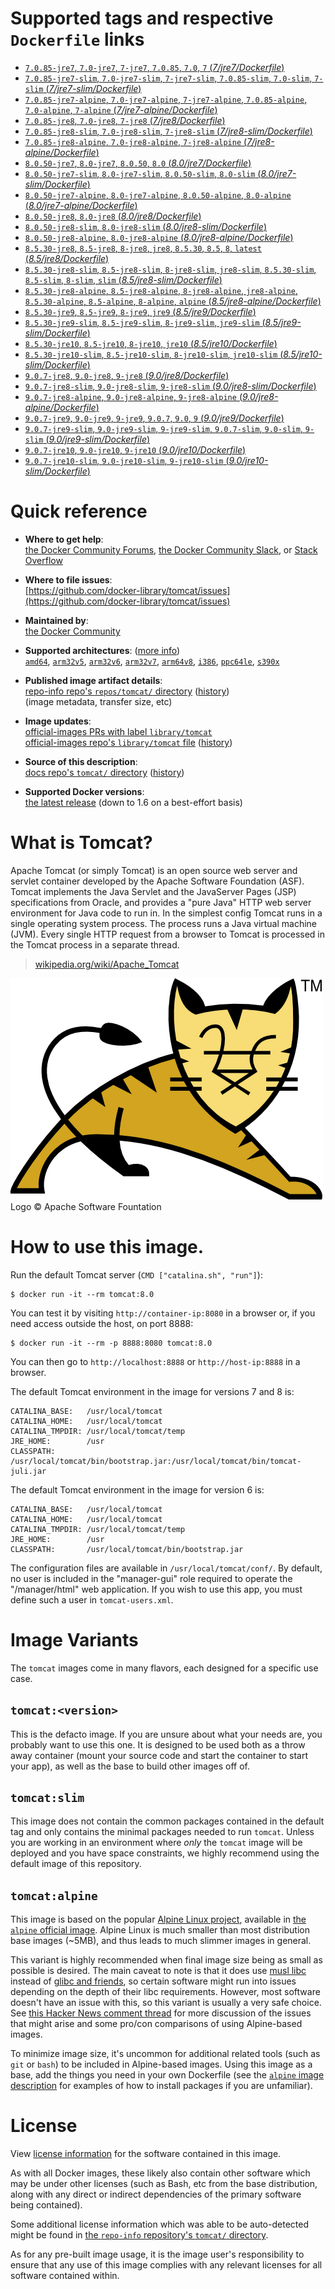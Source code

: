 <!--

********************************************************************************

WARNING:

    DO NOT EDIT "tomcat/README.md"

    IT IS AUTO-GENERATED

    (from the other files in "tomcat/" combined with a set of templates)

********************************************************************************

-->

# Supported tags and respective `Dockerfile` links

-	[`7.0.85-jre7`, `7.0-jre7`, `7-jre7`, `7.0.85`, `7.0`, `7` (*7/jre7/Dockerfile*)](https://github.com/docker-library/tomcat/blob/e8a6bec69c82f8d55c5c2c17021a62b36d8bfb19/7/jre7/Dockerfile)
-	[`7.0.85-jre7-slim`, `7.0-jre7-slim`, `7-jre7-slim`, `7.0.85-slim`, `7.0-slim`, `7-slim` (*7/jre7-slim/Dockerfile*)](https://github.com/docker-library/tomcat/blob/e8a6bec69c82f8d55c5c2c17021a62b36d8bfb19/7/jre7-slim/Dockerfile)
-	[`7.0.85-jre7-alpine`, `7.0-jre7-alpine`, `7-jre7-alpine`, `7.0.85-alpine`, `7.0-alpine`, `7-alpine` (*7/jre7-alpine/Dockerfile*)](https://github.com/docker-library/tomcat/blob/e8a6bec69c82f8d55c5c2c17021a62b36d8bfb19/7/jre7-alpine/Dockerfile)
-	[`7.0.85-jre8`, `7.0-jre8`, `7-jre8` (*7/jre8/Dockerfile*)](https://github.com/docker-library/tomcat/blob/e8a6bec69c82f8d55c5c2c17021a62b36d8bfb19/7/jre8/Dockerfile)
-	[`7.0.85-jre8-slim`, `7.0-jre8-slim`, `7-jre8-slim` (*7/jre8-slim/Dockerfile*)](https://github.com/docker-library/tomcat/blob/e8a6bec69c82f8d55c5c2c17021a62b36d8bfb19/7/jre8-slim/Dockerfile)
-	[`7.0.85-jre8-alpine`, `7.0-jre8-alpine`, `7-jre8-alpine` (*7/jre8-alpine/Dockerfile*)](https://github.com/docker-library/tomcat/blob/e8a6bec69c82f8d55c5c2c17021a62b36d8bfb19/7/jre8-alpine/Dockerfile)
-	[`8.0.50-jre7`, `8.0-jre7`, `8.0.50`, `8.0` (*8.0/jre7/Dockerfile*)](https://github.com/docker-library/tomcat/blob/e8a6bec69c82f8d55c5c2c17021a62b36d8bfb19/8.0/jre7/Dockerfile)
-	[`8.0.50-jre7-slim`, `8.0-jre7-slim`, `8.0.50-slim`, `8.0-slim` (*8.0/jre7-slim/Dockerfile*)](https://github.com/docker-library/tomcat/blob/e8a6bec69c82f8d55c5c2c17021a62b36d8bfb19/8.0/jre7-slim/Dockerfile)
-	[`8.0.50-jre7-alpine`, `8.0-jre7-alpine`, `8.0.50-alpine`, `8.0-alpine` (*8.0/jre7-alpine/Dockerfile*)](https://github.com/docker-library/tomcat/blob/e8a6bec69c82f8d55c5c2c17021a62b36d8bfb19/8.0/jre7-alpine/Dockerfile)
-	[`8.0.50-jre8`, `8.0-jre8` (*8.0/jre8/Dockerfile*)](https://github.com/docker-library/tomcat/blob/e8a6bec69c82f8d55c5c2c17021a62b36d8bfb19/8.0/jre8/Dockerfile)
-	[`8.0.50-jre8-slim`, `8.0-jre8-slim` (*8.0/jre8-slim/Dockerfile*)](https://github.com/docker-library/tomcat/blob/e8a6bec69c82f8d55c5c2c17021a62b36d8bfb19/8.0/jre8-slim/Dockerfile)
-	[`8.0.50-jre8-alpine`, `8.0-jre8-alpine` (*8.0/jre8-alpine/Dockerfile*)](https://github.com/docker-library/tomcat/blob/e8a6bec69c82f8d55c5c2c17021a62b36d8bfb19/8.0/jre8-alpine/Dockerfile)
-	[`8.5.30-jre8`, `8.5-jre8`, `8-jre8`, `jre8`, `8.5.30`, `8.5`, `8`, `latest` (*8.5/jre8/Dockerfile*)](https://github.com/docker-library/tomcat/blob/e8a6bec69c82f8d55c5c2c17021a62b36d8bfb19/8.5/jre8/Dockerfile)
-	[`8.5.30-jre8-slim`, `8.5-jre8-slim`, `8-jre8-slim`, `jre8-slim`, `8.5.30-slim`, `8.5-slim`, `8-slim`, `slim` (*8.5/jre8-slim/Dockerfile*)](https://github.com/docker-library/tomcat/blob/e8a6bec69c82f8d55c5c2c17021a62b36d8bfb19/8.5/jre8-slim/Dockerfile)
-	[`8.5.30-jre8-alpine`, `8.5-jre8-alpine`, `8-jre8-alpine`, `jre8-alpine`, `8.5.30-alpine`, `8.5-alpine`, `8-alpine`, `alpine` (*8.5/jre8-alpine/Dockerfile*)](https://github.com/docker-library/tomcat/blob/e8a6bec69c82f8d55c5c2c17021a62b36d8bfb19/8.5/jre8-alpine/Dockerfile)
-	[`8.5.30-jre9`, `8.5-jre9`, `8-jre9`, `jre9` (*8.5/jre9/Dockerfile*)](https://github.com/docker-library/tomcat/blob/e8a6bec69c82f8d55c5c2c17021a62b36d8bfb19/8.5/jre9/Dockerfile)
-	[`8.5.30-jre9-slim`, `8.5-jre9-slim`, `8-jre9-slim`, `jre9-slim` (*8.5/jre9-slim/Dockerfile*)](https://github.com/docker-library/tomcat/blob/e8a6bec69c82f8d55c5c2c17021a62b36d8bfb19/8.5/jre9-slim/Dockerfile)
-	[`8.5.30-jre10`, `8.5-jre10`, `8-jre10`, `jre10` (*8.5/jre10/Dockerfile*)](https://github.com/docker-library/tomcat/blob/e8a6bec69c82f8d55c5c2c17021a62b36d8bfb19/8.5/jre10/Dockerfile)
-	[`8.5.30-jre10-slim`, `8.5-jre10-slim`, `8-jre10-slim`, `jre10-slim` (*8.5/jre10-slim/Dockerfile*)](https://github.com/docker-library/tomcat/blob/e8a6bec69c82f8d55c5c2c17021a62b36d8bfb19/8.5/jre10-slim/Dockerfile)
-	[`9.0.7-jre8`, `9.0-jre8`, `9-jre8` (*9.0/jre8/Dockerfile*)](https://github.com/docker-library/tomcat/blob/e8a6bec69c82f8d55c5c2c17021a62b36d8bfb19/9.0/jre8/Dockerfile)
-	[`9.0.7-jre8-slim`, `9.0-jre8-slim`, `9-jre8-slim` (*9.0/jre8-slim/Dockerfile*)](https://github.com/docker-library/tomcat/blob/e8a6bec69c82f8d55c5c2c17021a62b36d8bfb19/9.0/jre8-slim/Dockerfile)
-	[`9.0.7-jre8-alpine`, `9.0-jre8-alpine`, `9-jre8-alpine` (*9.0/jre8-alpine/Dockerfile*)](https://github.com/docker-library/tomcat/blob/e8a6bec69c82f8d55c5c2c17021a62b36d8bfb19/9.0/jre8-alpine/Dockerfile)
-	[`9.0.7-jre9`, `9.0-jre9`, `9-jre9`, `9.0.7`, `9.0`, `9` (*9.0/jre9/Dockerfile*)](https://github.com/docker-library/tomcat/blob/e8a6bec69c82f8d55c5c2c17021a62b36d8bfb19/9.0/jre9/Dockerfile)
-	[`9.0.7-jre9-slim`, `9.0-jre9-slim`, `9-jre9-slim`, `9.0.7-slim`, `9.0-slim`, `9-slim` (*9.0/jre9-slim/Dockerfile*)](https://github.com/docker-library/tomcat/blob/e8a6bec69c82f8d55c5c2c17021a62b36d8bfb19/9.0/jre9-slim/Dockerfile)
-	[`9.0.7-jre10`, `9.0-jre10`, `9-jre10` (*9.0/jre10/Dockerfile*)](https://github.com/docker-library/tomcat/blob/e8a6bec69c82f8d55c5c2c17021a62b36d8bfb19/9.0/jre10/Dockerfile)
-	[`9.0.7-jre10-slim`, `9.0-jre10-slim`, `9-jre10-slim` (*9.0/jre10-slim/Dockerfile*)](https://github.com/docker-library/tomcat/blob/e8a6bec69c82f8d55c5c2c17021a62b36d8bfb19/9.0/jre10-slim/Dockerfile)

# Quick reference

-	**Where to get help**:  
	[the Docker Community Forums](https://forums.docker.com/), [the Docker Community Slack](https://blog.docker.com/2016/11/introducing-docker-community-directory-docker-community-slack/), or [Stack Overflow](https://stackoverflow.com/search?tab=newest&q=docker)

-	**Where to file issues**:  
	[https://github.com/docker-library/tomcat/issues](https://github.com/docker-library/tomcat/issues)

-	**Maintained by**:  
	[the Docker Community](https://github.com/docker-library/tomcat)

-	**Supported architectures**: ([more info](https://github.com/docker-library/official-images#architectures-other-than-amd64))  
	[`amd64`](https://hub.docker.com/r/amd64/tomcat/), [`arm32v5`](https://hub.docker.com/r/arm32v5/tomcat/), [`arm32v6`](https://hub.docker.com/r/arm32v6/tomcat/), [`arm32v7`](https://hub.docker.com/r/arm32v7/tomcat/), [`arm64v8`](https://hub.docker.com/r/arm64v8/tomcat/), [`i386`](https://hub.docker.com/r/i386/tomcat/), [`ppc64le`](https://hub.docker.com/r/ppc64le/tomcat/), [`s390x`](https://hub.docker.com/r/s390x/tomcat/)

-	**Published image artifact details**:  
	[repo-info repo's `repos/tomcat/` directory](https://github.com/docker-library/repo-info/blob/master/repos/tomcat) ([history](https://github.com/docker-library/repo-info/commits/master/repos/tomcat))  
	(image metadata, transfer size, etc)

-	**Image updates**:  
	[official-images PRs with label `library/tomcat`](https://github.com/docker-library/official-images/pulls?q=label%3Alibrary%2Ftomcat)  
	[official-images repo's `library/tomcat` file](https://github.com/docker-library/official-images/blob/master/library/tomcat) ([history](https://github.com/docker-library/official-images/commits/master/library/tomcat))

-	**Source of this description**:  
	[docs repo's `tomcat/` directory](https://github.com/docker-library/docs/tree/master/tomcat) ([history](https://github.com/docker-library/docs/commits/master/tomcat))

-	**Supported Docker versions**:  
	[the latest release](https://github.com/docker/docker-ce/releases/latest) (down to 1.6 on a best-effort basis)

# What is Tomcat?

Apache Tomcat (or simply Tomcat) is an open source web server and servlet container developed by the Apache Software Foundation (ASF). Tomcat implements the Java Servlet and the JavaServer Pages (JSP) specifications from Oracle, and provides a "pure Java" HTTP web server environment for Java code to run in. In the simplest config Tomcat runs in a single operating system process. The process runs a Java virtual machine (JVM). Every single HTTP request from a browser to Tomcat is processed in the Tomcat process in a separate thread.

> [wikipedia.org/wiki/Apache_Tomcat](https://en.wikipedia.org/wiki/Apache_Tomcat)

![logo](https://raw.githubusercontent.com/docker-library/docs/8e31eb93a02d504d0cfe1da435aa31b377fc627d/tomcat/logo.png)Logo &copy; Apache Software Fountation

# How to use this image.

Run the default Tomcat server (`CMD ["catalina.sh", "run"]`):

```console
$ docker run -it --rm tomcat:8.0
```

You can test it by visiting `http://container-ip:8080` in a browser or, if you need access outside the host, on port 8888:

```console
$ docker run -it --rm -p 8888:8080 tomcat:8.0
```

You can then go to `http://localhost:8888` or `http://host-ip:8888` in a browser.

The default Tomcat environment in the image for versions 7 and 8 is:

	CATALINA_BASE:   /usr/local/tomcat
	CATALINA_HOME:   /usr/local/tomcat
	CATALINA_TMPDIR: /usr/local/tomcat/temp
	JRE_HOME:        /usr
	CLASSPATH:       /usr/local/tomcat/bin/bootstrap.jar:/usr/local/tomcat/bin/tomcat-juli.jar

The default Tomcat environment in the image for version 6 is:

	CATALINA_BASE:   /usr/local/tomcat
	CATALINA_HOME:   /usr/local/tomcat
	CATALINA_TMPDIR: /usr/local/tomcat/temp
	JRE_HOME:        /usr
	CLASSPATH:       /usr/local/tomcat/bin/bootstrap.jar

The configuration files are available in `/usr/local/tomcat/conf/`. By default, no user is included in the "manager-gui" role required to operate the "/manager/html" web application. If you wish to use this app, you must define such a user in `tomcat-users.xml`.

# Image Variants

The `tomcat` images come in many flavors, each designed for a specific use case.

## `tomcat:<version>`

This is the defacto image. If you are unsure about what your needs are, you probably want to use this one. It is designed to be used both as a throw away container (mount your source code and start the container to start your app), as well as the base to build other images off of.

## `tomcat:slim`

This image does not contain the common packages contained in the default tag and only contains the minimal packages needed to run `tomcat`. Unless you are working in an environment where *only* the `tomcat` image will be deployed and you have space constraints, we highly recommend using the default image of this repository.

## `tomcat:alpine`

This image is based on the popular [Alpine Linux project](http://alpinelinux.org), available in [the `alpine` official image](https://hub.docker.com/_/alpine). Alpine Linux is much smaller than most distribution base images (~5MB), and thus leads to much slimmer images in general.

This variant is highly recommended when final image size being as small as possible is desired. The main caveat to note is that it does use [musl libc](http://www.musl-libc.org) instead of [glibc and friends](http://www.etalabs.net/compare_libcs.html), so certain software might run into issues depending on the depth of their libc requirements. However, most software doesn't have an issue with this, so this variant is usually a very safe choice. See [this Hacker News comment thread](https://news.ycombinator.com/item?id=10782897) for more discussion of the issues that might arise and some pro/con comparisons of using Alpine-based images.

To minimize image size, it's uncommon for additional related tools (such as `git` or `bash`) to be included in Alpine-based images. Using this image as a base, add the things you need in your own Dockerfile (see the [`alpine` image description](https://hub.docker.com/_/alpine/) for examples of how to install packages if you are unfamiliar).

# License

View [license information](https://www.apache.org/licenses/LICENSE-2.0) for the software contained in this image.

As with all Docker images, these likely also contain other software which may be under other licenses (such as Bash, etc from the base distribution, along with any direct or indirect dependencies of the primary software being contained).

Some additional license information which was able to be auto-detected might be found in [the `repo-info` repository's `tomcat/` directory](https://github.com/docker-library/repo-info/tree/master/repos/tomcat).

As for any pre-built image usage, it is the image user's responsibility to ensure that any use of this image complies with any relevant licenses for all software contained within.
